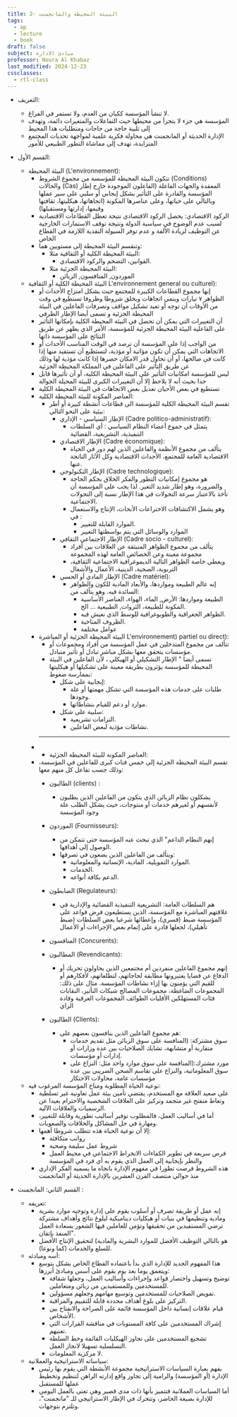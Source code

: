 ```yaml
---
title: 2- البيئة المحيطة والمانجمنت
tags:
  - ap
  - lecture
  - book
draft: false
subject: مبادئ الادارة
professor: Noura Al Khabaz
last_modified: 2024-12-23
cssclasses:
  - rtl-class
---
```

- التعريف:
	- لا تنشأ المؤسسة ككيان من العدم، ولا تستمر في الفراغ.
	- المؤسسة هي جزء لا يتجزأ من محيطها حيث التفاعلات والمتغيرات دائمة، وتهدف إلى تلبية حاجة من حاجات ومتطلبات هذا المحيط
	- الإدارة الحديثة أو المانجمنت هي محاولة فكرية علمية لمواجهة تحديات المجتمع المتزايدة، تهدف إلى مماشاة التطور الطبيعي للأمور
- القسم الأول: 
	- البيئة المحيطة (L'environnement):
		- تتكون البيئة المحيطة للمؤسسة من مجموع الشروط (Conditions) والحالات (Cas) المعقدة والجهات الفاعلة (الفاعلون الموجودة خارج إطار المؤسسة والقادرة على التأثير بشكل إيجابي أو سلبي على سير عملها وبالتالي على حياتها، وعلى عناصرها المكونة (اتجاهاتها، هيكليتها، ثقافتها وقيمها، إدارتها ومستقبلها) 
		- الركود الاقتصادي: يحصل الركود الاقتصادي نتيجة تعطل القطاعات الاقتصادية لسبب عدم الوضوح في سياسية الدولة ونتيجة توقف الاستمارات الخارجية عن التوظيف لزيادة الألفة و عدم توفر السيولة النقدية اللازمة في القطاع الخاص
		- وتنقسم البيئة المحيطة إلى مستويين هما:
			- البيئة المحيطة الكلية أو الثقافية مثلا:
				- القوانين، التضخم والركود الاقتصادي.
			- البيئة المحيطة الجزئية مثلا:
				- الموردون, المنافسون, الزبائن
	- البيئة المحيطة الكلية أو الثقافية L'environnement general ou culturel):
		- إنها مجموع القطاعات الكبيرة للمجتمع حيث يشكل امتزاج الأحداث أو الظواهر ٧ تيارات وينمي اتجاهات ويخلق شروطا وظروفا تستطيع في وقت من الأوقات أن توجه أو تعيد تشكيل مواقف وتصرفات الفاعلين في البيئة المحيطة الجزئية و تسمى أيضا الإطار الظرفي
		- أن التغييرات التي يمكن أن تحصل في البيئة المحيطة الكلية بإمكانها التأثير على الفاعلية البيئة المحيطة الجزئية للمؤسسة، الأمر الذي يظهر عن طريق النتائج على المؤسسة ذاتها
		- من الواجب إذا على المؤسسة أن ترصد في الوقت المناسب الأحداث أو الاتجاهات التي يمكن أن تكون مؤاتية أو مؤذية، لتستطيع أن تستفيد منها إذا كانت في صالحها، أو أن تحاول قدر الامكان حصرها إذا كانت مؤذية لها وذلك عن طريق التأثير على الفاعلين في المملكة المحيطة الجزئية
		- ليس للمؤسسة امكانيات التأثير على البيئة المحيطة الكلية، أو أن تأثيرها قابل جدا بحيث أنه لا يلاحظ إلا أن التغييرات الكبرى للبيئة المحيلة الجوالة
		- تستطيع في بعض الأحيان تعديل بعض الاتجاهات في البيئة المحيطة الكلية
		- العناصر المكونة للبيئة المحيطة الكلية:
			- تقسم البيئة المحيطة الكلية للمؤسسة الى قطاعات أنشطة كبيرة أو أطر بيئية على النحو التالي:
				- الإطار السياسي - الإداري (Cadre politico-administratif):
					- يتمثل في جموع أعضاء النظام السياسي : أي السلطات التنفيذية، التشريعية، القضائية
				- الإطار الاقتصادي (Cadre économique):
					- يتألف من مجموع الأنظمة والفاعلين الذين لهم دور في الحياة الاقتصادية العامة للمجتمع، الأحداث الاقتصادية وكل الآثار الناتجة عنها.
				- الإطار التكنولوجي (Cadre technologique):
					- هو مجموع إمكانيات التطور والفكر الخلاق بحكم الحاجة والضرورة، وهو إطار شديد التغير. لذا يجب على المؤسسة أن تأخذ بالاعتبار سرعة التحولات في هذا الإطار نسبة إلى التحولات الاجتماعية.
					- وهو يشمل الاكتشافات الاختراعات الأبحاث، الإنتاج والاستعمال في :
						- الموارد القابلة للتغيير.
						- الموارد والوسائل التي يتم بواسطتها التغيير
				- الإطار الاجتماعي الثقافي (Cadre socio - culturel):
					- يتألف من مجموع الظواهر المنبثقة عن العلاقات بين أفراد مجموعة معينة وعن الخصائص العامة لهذه المجموعة
					- ويغطي خاصة الظواهر التالية الديموغرافية الاجتماعية الثقافية، التربوية، الصحية، الدينية، الأعمال والأشغال
				- الإطار المادي أو الحسي (Cadre matériel):
					- إنه عالم الطبيعة ومواردها، والأبعاد المادية للكون والظواهر السائدة فيه. وهو يتألف من:
						- الطبيعة ومواردها: الأرض, الماء، الهواء، العناصر الأساسية المكونة للطبيعة، الثروات, الطبيعية ... الخ.
						- الظواهر الجغرافية والطوبوغرافية للوسط الذي نعيش فيه.
						- الظروف المناخية.
						- عوامل مختلفة
		- البيئة المحيطة الجزئية أو المباشرة L'environnement) partiel ou direct):
			- تتألف من مجموع المتدخلين في عمل المؤسسة من أفراد ومجموعات أو مؤسسات يتحقق معها بشكل مباشر تبادل أو تأثير متبادل.
			-  تسمى أيضا " الإطار التشكيلي أو الهيكلي ، لأن الفاعلين في البيئة المحيطة للمؤسسة يؤثرون بطريقة معينة على تشكيلها أو هيكليتها بممارسة ضغوط:
				- إيجابية على شكل:
					- طلبات على خدمات هذه المؤسسة التي تشكل مهمتها أو علة وجودها.
					- موارد أو دعم للقيام بنشاطاتها.
				- سلبية على شكل:
					- التزامات تشريعية.
					- نشاطات مؤذية لبعض الفاعلين.
			- ---
		- - العناصر المكونة للبيئة المحيطة الجزئية:
		- تقسم البيئة المحيطة الجزئية إلى خمس فنات كبرى للفاعلين في المؤسسة، وذلك  جسب تفاعل كل منهم معها: 
			- الطالبون (clients) :
				- يشكلون نظام الزبائن الذي يتكون من الفاعلين الذين يطلبون لأنفسهم أو لغيرهم خدمات أو منتوجات، حيث يشكل الطلب علة وجود المؤسسة
			- الموردون (Fournisseurs):
				- إنهم النظام الداعم" الذي تبحث عنه المؤسسة حتى تتمكن من الوصول إلى أهدافها.
				- ويتألف من الفاعلين الذين يضعون في تصرفها:
					- الموارد التمويلية، المادية، الإنسانية والمعلوماتية.
					- الخدمات.
					- الدعم بكافة أنواعه.
			- الضابطون (Regulateurs):
				- هم السلطات العامة: التشريعية التنفيذية القضائية والإدارية في علاقتهم المباشرة مع المؤسسة، الذين يستطيعون فرض قواعد على المؤسسة ضبط (قسري)، وإعطائها شرعيا بعض السلطات (ضبط تأهيلي)، لجعلها قادرة على إتمام بعض الإجراءات أو الأعمال 
			- المنافسون  (Concurents):
				
			- المطالبون (Revendicants):
				- إنهم مجموع الفاعلين منفردين أم مجتمعين الذين يحاولون تحريك أو الدفاع عن قضايا يعتبرونها مطابقة لحاجاتهم، لتطلعاتهم، لأفكارهم أو للقيم التي يؤمنون بها إزاء نشاطات المؤسسة. مثال على ذلك: المجموعات الضاغطة، مجموعات المصالح شبكات التأثير، النقابات فئات المستهلكين الأقليات الطوائف المجموعات العرقية وقادة الراي
			- الطالبون (Clients):
				- هم مجموع الفاعلين الذين ينافسون بعضهم على:
					- سوق مشتركة: (المنافسة على سوق الزبائن مثل تقديم خدمات متقاربة أو متشابهة، تشابك الصلاحيات بين عدة وزارات أو إدارات أو مؤسسات.
					- مورد مشترك:(المنافسة على سوق موارد واحد مثل: النزاع على سوق المعلوماتية، والنزاع على تقاسم الصحن الضريبي بين عدة مؤسسات عامة، محاولات الاحتكار
	- نوعية الحياة المطلوبة ومناخ المؤسسة المرغوب فيه:
		- على صعيد العلاقة مع المستخدم، يقتضي تأمين بيئة عمل تعاونية غير تسلطية وتعاط منفتح غير متجمد وتركيز على العلاقات الشخصية والاحترام بعيدا عن الرسميات والعلاقات الآلية.
		- أما في أساليب العمل، فالمطلوب توفير أساليب تطورية وقابلة للتغيير، ومهارة في حل المشاكل والخلافات والصعوبات.
		- إلا أن نوعية الحياة هذه تتطلب شروطا أهمها:
			- رواتب متكافئة
			- شروط عمل سليمة وصحية
			- فرص سريعة في تطوير الكفاءات الانخراط الاجتماعي في محيط العمل والنظر بإيجابية إلى العمل الذي يقوم به أي فرد في المؤسسة
		- هذه الشروط فرضت تطورا في مفهوم الإدارة باتجاه ما يسميه الفكر الإداري منذ حوالي منتصف القرن العشرين بالإدارة الحديثة أو المانجمنت

- القسم الثاني: المانجمنت :
	- تعريفه:
		- إنه عمل أو طريقة تصرف أو أسلوب يقوم على إدارة وتوجيه موارد بشرية ومادية وتنظيمها في بنيات أو هيكليات ديناميكية لبلوغ نتائج وأهداف مشتركة ترضي المستفيدين من تحقيقها وتؤمن للعاملين فيها الشعور بسعادة العمل المنفذ بإتقان". 
		- هو بالتالي التوظيف الأفضل للموارد البشرية والمادية) لتحقيق الإنتاج الأفضل للسلع والخدمات (كما ونوعا).
	- أسه ومبادئه:
		-  هذا المفهوم الجديد للإدارة الذي بدأ باعتماده القطاع الخاص بشكل يتوسع ويتعمق يوما بعد يوم يقوم على أسس ومبادئ أبرزها:
			- توضيح وتسهيل واختصار قواعد وإجراءات وأساليب العمل، وجعلها شقافة للمستخدمين وللمستفيدين من زبائن ومتعاملين.
			- تفويض الصلاحيات للمستخدمين وتوسيع مهامهم وجعلهم مسؤولين.
			- التركيز على بلوغ أهداف محددة قابلة للتقييم والمراقبة.
			-  قيام علاقات إنسانية داخل المؤسسة قائمة على الصراحة والانفتاح بين الأشخاص.
			- إشراك المستخدمين على كافة المستويات في مناقشة القرارات التي تعنيهم.
			-  تشجيع المستخدمين على تجاوز الهيكليات القائمة وخط السلطة التسلسلية تسهيلا لانجاز العمل.
			- لا مركزية المعلومات.
	- سياساته الاستراتيجية والعملانية: 
		- يفهم بعبارة السياسات الاستراتيجية مجموعة الأنشطة التي يقوم بها رئيس الإدارة (أو المؤسسة) والرامية إلى تجاوز واقع إدارته الراهن لتنظيم وتخطيط عملها للمستقبل
		- أما السياسات العملانية فتتميز بأنها ذات مدى قصير وهي تعنى بالعمل اليومي للإدارة بصيغة الحاضر، وتتحرك في الإطار الاستراتيجي للـ "مانجمنت"، وتلتزم بتوجهات.